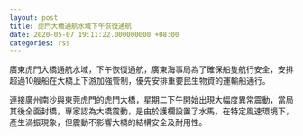 ```yaml
---
layout: post
title: 虎門大橋通航水域下午恢復通航
date: 2020-05-07 19:11:22.000000000 +08:00
categories: rss
---
```


廣東虎門大橋通航水域，下午恢復通航，廣東海事局為了確保船隻航行安全，安排超過10艘船在大橋上下游加強管制，優先安排重要民生物資的運輸船通行。

連接廣州南沙與東莞虎門的虎門大橋，星期二下午開始出現大幅度異常震動，當局其後全面封橋，專家認為大橋震動，是由於護欄設置了水馬，在特定風速環境下，產生渦振現象，但震動不影響大橋的結構安全及耐用性。
